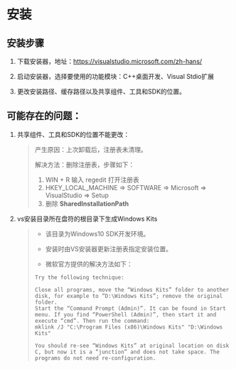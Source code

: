 # 安装

## 安装步骤

1. 下载安装器，地址：https://visualstudio.microsoft.com/zh-hans/

2. 启动安装器，选择要使用的功能模块：C++桌面开发、Visual Stdio扩展
3. 更改安装路径、缓存路径以及共享组件、工具和SDK的位置。

## 可能存在的问题：

1. 共享组件、工具和SDK的位置不能更改：

   >产生原因：上次卸载后，注册表未清理。
   >
   >解决方法：删除注册表，步骤如下：
   >
   >1. WIN + R 输入 regedit 打开注册表
   >2. HKEY_LOCAL_MACHINE => SOFTWARE => Microsoft => VisualStudio => Setup 
   >3. 删除 **SharedInstallationPath** 

2. vs安装目录所在盘符的根目录下生成Windows Kits

   >- 该目录为Windows10 SDK开发环境。
   >
   >- 安装时由VS安装器更新注册表指定安装位置。
   >
   >- 微软官方提供的解决方法如下：
   >
   >```
   >Try the following technique:
   >
   >Close all programs, move the “Windows Kits” folder to another disk, for example to “D:\Windows Kits”; remove the original folder.
   >Start the “Command Prompt (Admin)”. It can be found in Start menu. If you find “PowerShell (Admin)”, then start it and execute “cmd”. Then run the command:
   >mklink /J "C:\Program Files (x86)\Windows Kits" "D:\Windows Kits"
   >
   >You should re-see “Windows Kits” at original location on disk C, but now it is a “junction” and does not take space. The programs do not need re-configuration.
   >```
   >









